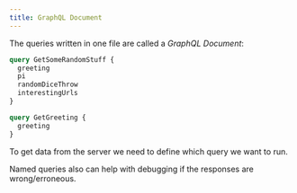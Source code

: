 ```yaml
---
title: GraphQL Document
---
```


The queries written in one file are called a _GraphQL Document_:

```graphql
query GetSomeRandomStuff {
  greeting
  pi
  randomDiceThrow
  interestingUrls
}

query GetGreeting {
  greeting
}
```

To get data from the server we need to define which query we want to run.

Named queries also can help with debugging if the responses are wrong/erroneous.
